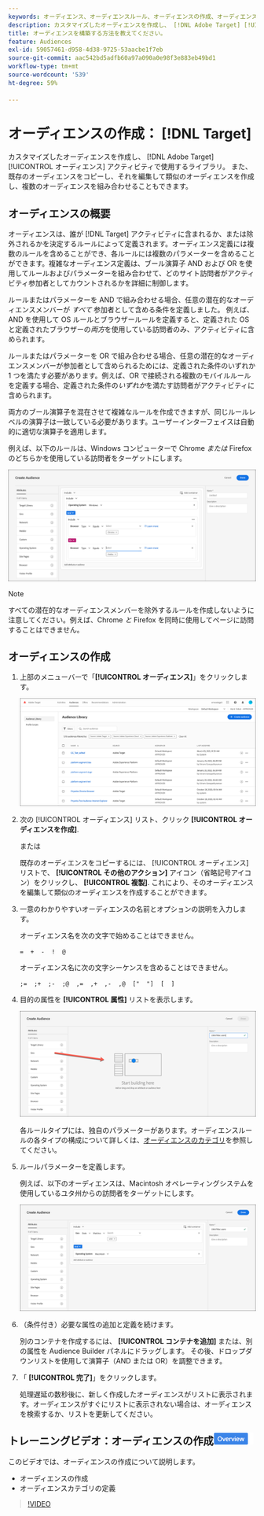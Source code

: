 ```yaml
---
keywords: オーディエンス、オーディエンスルール、オーディエンスの作成、オーディエンスの作成
description: カスタマイズしたオーディエンスを作成し、 [!DNL Adobe Target] [!UICONTROL オーディエンス] アクティビティで使用するライブラリ。
title: オーディエンスを構築する方法を教えてください。
feature: Audiences
exl-id: 59057461-d958-4d38-9725-53aacbe1f7eb
source-git-commit: aac542bd5adfb60a97a090a0e98f3e883eb49bd1
workflow-type: tm+mt
source-wordcount: '539'
ht-degree: 59%

---
```


# オーディエンスの作成： [!DNL Target]

カスタマイズしたオーディエンスを作成し、 [!DNL Adobe Target] [!UICONTROL オーディエンス] アクティビティで使用するライブラリ。 また、既存のオーディエンスをコピーし、それを編集して類似のオーディエンスを作成し、複数のオーディエンスを組み合わせることもできます。

## オーディエンスの概要

オーディエンスは、誰が [!DNL Target] アクティビティに含まれるか、または除外されるかを決定するルールによって定義されます。オーディエンス定義には複数のルールを含めることができ、各ルールには複数のパラメーターを含めることができます。複雑なオーディエンス定義は、ブール演算子 AND および OR を使用してルールおよびパラメーターを組み合わせて、どのサイト訪問者がアクティビティ参加者としてカウントされるかを詳細に制御します。

ルールまたはパラメーターを AND で組み合わせる場合、任意の潜在的なオーディエンスメンバーが *すべて* 参加者として含める条件を定義しました。 例えば、AND を使用して OS ルールとブラウザールールを定義すると、定義された OS と定義されたブラウザーの&#x200B;*両方*&#x200B;を使用している訪問者のみ、アクティビティに含められます。

ルールまたはパラメーターを OR で組み合わせる場合、任意の潜在的なオーディエンスメンバーが参加者として含められるためには、定義された条件のいずれか 1 つを満たす必要があります。例えば、OR で接続される複数のモバイルルールを定義する場合、定義された条件の&#x200B;*いずれか*&#x200B;を満たす訪問者がアクティビティに含められます。

両方のブール演算子を混在させて複雑なルールを作成できますが、同じルールレベルの演算子は一致している必要があります。ユーザーインターフェイスは自動的に適切な演算子を適用します。

例えば、以下のルールは、Windows コンピューターで Chrome *または* Firefox のどちらかを使用している訪問者をターゲットにします。

![オーディエンスを作成](assets/audience_create.png)

>[!NOTE]
>
>すべての潜在的なオーディエンスメンバーを除外するルールを作成しないように注意してください。例えば、Chrome *と* Firefox を同時に使用してページに訪問することはできません。

## オーディエンスの作成

1. 上部のメニューバーで「**[!UICONTROL オーディエンス]**」をクリックします。

   ![audiences_list 画像](assets/audiences_list.png)

1. 次の [!UICONTROL オーディエンス] リスト、クリック **[!UICONTROL オーディエンスを作成]**.

   または

   既存のオーディエンスをコピーするには、 [!UICONTROL オーディエンス] リストで、 **[!UICONTROL その他のアクション]** アイコン（省略記号アイコン）をクリックし、 **[!UICONTROL 複製]**. これにより、そのオーディエンスを編集して類似のオーディエンスを作成することができます。

1. 一意のわかりやすいオーディエンスの名前とオプションの説明を入力します。

   オーディエンス名を次の文字で始めることはできません。

   `=  +  -  !  @`

   オーディエンス名に次の文字シーケンスを含めることはできません。

   `;=  ;+  ;-  ;@  ,=  ,+  ,-  ,@  ["  "]  [  ]`

1. 目的の属性を **[!UICONTROL 属性]** リストを表示します。

   ![属性をドラッグ&amp;ドロップ](assets/drag-attribute.png)

   各ルールタイプには、独自のパラメーターがあります。オーディエンスルールの各タイプの構成について詳しくは、[オーディエンスのカテゴリ](/help/main/c-target/c-audiences/c-target-rules/target-rules.md#concept_E3A77E42F1644503A829B5107B20880D)を参照してください。

1. ルールパラメーターを定義します。

   例えば、以下のオーディエンスは、Macintosh オペレーティングシステムを使用しているユタ州からの訪問者をターゲットにします。

   ![ユタ/Macintosh オーディエンス](assets/adience-builder.png)

1. （条件付き）必要な属性の追加と定義を続けます。

   別のコンテナを作成するには、 **[!UICONTROL コンテナを追加]** または、別の属性を Audience Builder パネルにドラッグします。 その後、ドロップダウンリストを使用して演算子（AND または OR）を調整できます。

1. 「 **[!UICONTROL 完了]**」をクリックします。

   処理遅延の数秒後に、新しく作成したオーディエンスがリストに表示されます。オーディエンスがすぐにリストに表示されない場合は、オーディエンスを検索するか、リストを更新してください。

## トレーニングビデオ：オーディエンスの作成![概要バッジ](/help/main/assets/overview.png)

このビデオでは、オーディエンスの作成について説明します。

* オーディエンスの作成
* オーディエンスカテゴリの定義

>[!VIDEO](https://video.tv.adobe.com/v/17392)
